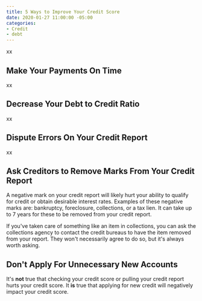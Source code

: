 ```yaml
---
title: 5 Ways to Improve Your Credit Score
date: 2020-01-27 11:00:00 -05:00
categories:
- Credit
- debt
---
```


xx

## Make Your Payments On Time

xx

## Decrease Your Debt to Credit Ratio

xx

## Dispute Errors On Your Credit Report

xx

## Ask Creditors to Remove Marks From Your Credit Report

A negative mark on your credit report will likely hurt your ability to qualify for credit or obtain desirable interest rates. Examples of these negative marks are: bankruptcy, foreclosure, collections, or a tax lien. It can take up to 7 years for these to be removed from your credit report.

If you've taken care of something like an item in collections, you can ask the collections agency to contact the credit bureaus to have the item removed from your report. They won't necessarily agree to do so, but it's always worth asking.

## Don't Apply For Unnecessary New Accounts

It's **not** true that checking your credit score or pulling your credit report hurts your credit score. It **is** true that applying for new credit will negatively impact your credit score. 